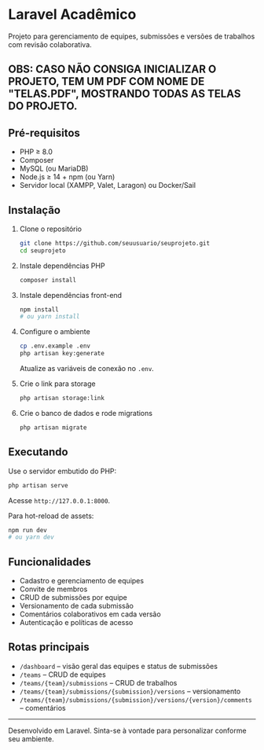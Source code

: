 # Laravel Acadêmico

Projeto para gerenciamento de equipes, submissões e versões de trabalhos com revisão colaborativa.

## OBS: CASO NÃO CONSIGA INICIALIZAR O PROJETO, TEM UM PDF COM NOME DE "TELAS.PDF", MOSTRANDO TODAS AS TELAS DO PROJETO.

## Pré-requisitos

- PHP ≥ 8.0  
- Composer  
- MySQL (ou MariaDB)  
- Node.js ≥ 14 + npm (ou Yarn)  
- Servidor local (XAMPP, Valet, Laragon) ou Docker/Sail

## Instalação

1. Clone o repositório  
   ```bash
   git clone https://github.com/seuusuario/seuprojeto.git
   cd seuprojeto
   ```

2. Instale dependências PHP  
   ```bash
   composer install
   ```

3. Instale dependências front-end  
   ```bash
   npm install
   # ou yarn install
   ```

4. Configure o ambiente  
   ```bash
   cp .env.example .env
   php artisan key:generate
   ```
   Atualize as variáveis de conexão no `.env`.

5. Crie o link para storage  
   ```bash
   php artisan storage:link
   ```

6. Crie o banco de dados e rode migrations  
   ```bash
   php artisan migrate
   ```

## Executando

Use o servidor embutido do PHP:
```bash
php artisan serve
```
Acesse `http://127.0.0.1:8000`.

Para hot-reload de assets:
```bash
npm run dev
# ou yarn dev
```

## Funcionalidades

- Cadastro e gerenciamento de equipes  
- Convite de membros  
- CRUD de submissões por equipe  
- Versionamento de cada submissão  
- Comentários colaborativos em cada versão  
- Autenticação e políticas de acesso

## Rotas principais

- `/dashboard` – visão geral das equipes e status de submissões  
- `/teams` – CRUD de equipes  
- `/teams/{team}/submissions` – CRUD de trabalhos  
- `/teams/{team}/submissions/{submission}/versions` – versionamento  
- `/teams/{team}/submissions/{submission}/versions/{version}/comments` – comentários

---

Desenvolvido em Laravel. Sinta-se à vontade para personalizar conforme seu ambiente.
